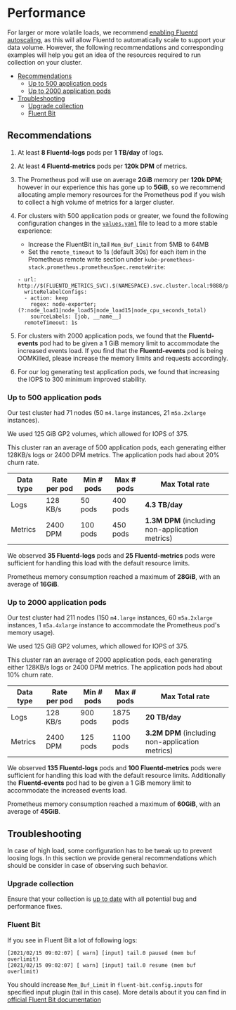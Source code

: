 # Performance

For larger or more volatile loads, we recommend [enabling Fluentd autoscaling](./Best_Practices.md#Fluentd-Autoscaling), as this will allow Fluentd to automatically scale to support your data volume. However, the following recommendations and corresponding examples will help you get an idea of the resources required to run collection on your cluster.

- [Recommendations](#recommendations)
  - [Up to 500 application pods](#up-to-500-application-pods)
  - [Up to 2000 application pods](#up-to-2000-application-pods)
- [Troubleshooting](#troubleshooting)
  - [Upgrade collection](#upgrade-collection)
  - [Fluent Bit](#fluent-bit)

## Recommendations

1. At least **8 Fluentd-logs** pods per **1 TB/day** of logs.
1. At least **4 Fluentd-metrics** pods per **120k DPM** of metrics.
1. The Prometheus pod will use on average **2GiB** memory per **120k DPM**; however in our experience this has gone up to **5GiB**, so we recommend allocating ample memory resources for the Prometheus pod if you wish to collect a high volume of metrics for a larger cluster.
1. For clusters with 500 application pods or greater, we found the following configuration changes in the [`values.yaml`](./../helm/sumologic/values.yaml) file to lead to a more stable experience:
    - Increase the FluentBit in_tail `Mem_Buf_Limit` from 5MB to 64MB
    - Set the `remote_timeout` to 1s (default 30s) for each item in the Prometheus remote write section under `kube-prometheus-stack.prometheus.prometheusSpec.remoteWrite`:

    ```
    - url: http://$(FLUENTD_METRICS_SVC).$(NAMESPACE).svc.cluster.local:9888/prometheus.metrics.node
      writeRelabelConfigs:
      - action: keep
        regex: node-exporter;(?:node_load1|node_load5|node_load15|node_cpu_seconds_total)
        sourceLabels: [job, __name__]
      remoteTimeout: 1s
    ```

1. For clusters with 2000 application pods, we found that the **Fluentd-events** pod had to be given a 1 GiB memory limit to accommodate the increased events load. If you find that the **Fluentd-events** pod is being OOMKilled, please increase the memory limits and requests accordingly.
1. For our log generating test application pods, we found that increasing the IOPS to 300 minimum improved stability.

### Up to 500 application pods

Our test cluster had 71 nodes (50 `m4.large` instances, 21 `m5a.2xlarge` instances).

We used 125 GiB GP2 volumes, which allowed for IOPS of 375.

This cluster ran an average of 500 application pods, each generating either 128KB/s logs or 2400 DPM metrics. The application pods had about 20% churn rate.

Data type | Rate per pod | Min # pods | Max # pods | Max Total rate
--------- | ------------ | ---------- | ---------- | --------------
Logs      | 128 KB/s     | 50 pods    | 400 pods   | **4.3 TB/day**
Metrics   | 2400 DPM     | 100 pods   | 450 pods   | **1.3M DPM** (including non-application metrics)

We observed **35 Fluentd-logs** pods and **25 Fluentd-metrics** pods were sufficient for handling this load with the default resource limits.

Prometheus memory consumption reached a maximum of **28GiB**, with an average of **16GiB**.

### Up to 2000 application pods

Our test cluster had 211 nodes (150 `m4.large` instances, 60 `m5a.2xlarge` instances, 1 `m5a.4xlarge` instance to accommodate the Prometheus pod's memory usage).

We used 125 GiB GP2 volumes, which allowed for IOPS of 375.

This cluster ran an average of 2000 application pods, each generating either 128KB/s logs or 2400 DPM metrics. The application pods had about 10% churn rate.

Data type | Rate per pod | Min # pods | Max # pods | Max Total rate
--------- | ------------ | ---------- | ---------- | --------------
Logs      | 128 KB/s     | 900 pods   | 1875 pods  | **20 TB/day**
Metrics   | 2400 DPM     | 125 pods   | 1100 pods  | **3.2M DPM** (including non-application metrics)

We observed **135 Fluentd-logs** pods and **100 Fluentd-metrics** pods were sufficient for handling this load with the default resource limits. Additionally the **Fluentd-events** pod had to be given a 1 GiB memory limit to accommodate the increased events load.

Prometheus memory consumption reached a maximum of **60GiB**, with an average of **45GiB**.

## Troubleshooting

In case of high load, some configuration has to be tweak up to prevent loosing logs.
In this section we provide general recommendations which should be consider in case of observing such behavior.

### Upgrade collection

Ensure that your collection is [up to date](https://github.com/SumoLogic/sumologic-kubernetes-collection/releases)
with all potential bug and performance fixes.

### Fluent Bit

If you see in Fluent Bit a lot of following logs:

```text
[2021/02/15 09:02:07] [ warn] [input] tail.0 paused (mem buf overlimit)
[2021/02/15 09:02:07] [ warn] [input] tail.0 resume (mem buf overlimit)
```

You should increase `Mem_Buf_Limit` in `fluent-bit.config.inputs` for specified input plugin (tail in this case).
More details about it you can find in [official Fluent Bit documentation](https://docs.fluentbit.io/manual/administration/backpressure)
